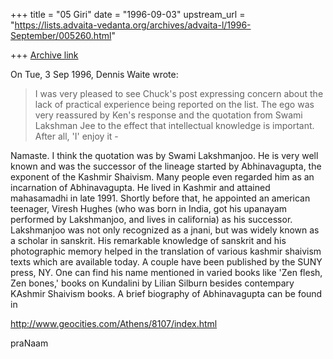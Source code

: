 +++
title = "05 Giri"
date = "1996-09-03"
upstream_url = "https://lists.advaita-vedanta.org/archives/advaita-l/1996-September/005260.html"

+++
[Archive link](https://lists.advaita-vedanta.org/archives/advaita-l/1996-September/005260.html)

On Tue, 3 Sep 1996, Dennis Waite wrote:
> I was very pleased to see Chuck's post expressing concern about the lack of
> practical experience being reported on the list. The ego was very reassured
> by Ken's response and the quotation from Swami Lakshman Jee to the effect
> that intellectual knowledge is important. After all, 'I' enjoy it -

Namaste.
        I think the quotation was by Swami Lakshmanjoo. He is very well known
and was the successor of the lineage started by Abhinavagupta, the
exponent of the Kashmir Shaivism. Many people even regarded him as an
incarnation of Abhinavagupta. He lived in Kashmir and attained
mahasamadhi in late 1991. Shortly before that, he appointed an american
teenager, Viresh Hughes (who was born in India, got his upanayam
performed by Lakshmanjoo, and lives in california) as his successor.
        Lakshmanjoo was not only recognized as a jnani, but was widely
known as a scholar in sanskrit. His remarkable knowledge of sanskrit and
his photographic memory helped in the translation of various kashmir
shaivism texts which are available today. A couple have been published by
the SUNY press, NY. One can find his name mentioned in varied books like
'Zen flesh, Zen bones,' books on Kundalini by Lilian Silburn besides
contempary KAshmir Shaivism books.
        A brief biography of Abhinavagupta can be found in

http://www.geocities.com/Athens/8107/index.html

praNaam

